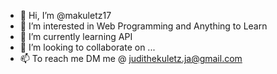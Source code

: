 - 👋 Hi, I’m @makuletz17
- 👀 I’m interested in Web Programming and Anything to Learn
- 🌱 I’m currently learning API
- 💞️ I’m looking to collaborate on ...
- 📫 To reach me DM me @ judithekuletz.ja@gmail.com

<!---
makuletz17/makuletz17 is a ✨ special ✨ repository because its `README.md` (this file) appears on your GitHub profile.
You can click the Preview link to take a look at your changes.
--->
